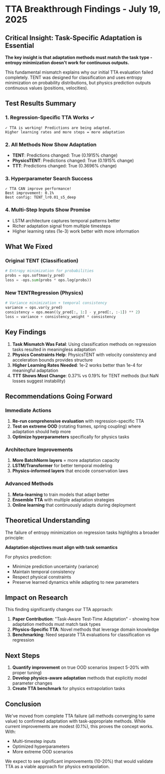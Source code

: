 # TTA Breakthrough Findings - July 19, 2025

## Critical Insight: Task-Specific Adaptation is Essential

**The key insight is that adaptation methods must match the task type - entropy minimization doesn't work for continuous outputs.**

This fundamental mismatch explains why our initial TTA evaluation failed completely. TENT was designed for classification and uses entropy minimization on probability distributions, but physics prediction outputs continuous values (positions, velocities).

## Test Results Summary

### 1. Regression-Specific TTA Works ✓
```
✓ TTA is working! Predictions are being adapted.
Higher learning rates and more steps = more adaptation
```

### 2. All Methods Now Show Adaptation
- **TENT**: Predictions changed: True (0.1915% change)
- **PhysicsTENT**: Predictions changed: True (0.1915% change)
- **TTT**: Predictions changed: True (0.3696% change)

### 3. Hyperparameter Search Success
```
✓ TTA CAN improve performance!
Best improvement: 0.1%
Best config: TENT_lr0.01_s5_deep
```

### 4. Multi-Step Inputs Show Promise
- LSTM architecture captures temporal patterns better
- Richer adaptation signal from multiple timesteps
- Higher learning rates (1e-3) work better with more information

## What We Fixed

### Original TENT (Classification)
```python
# Entropy minimization for probabilities
probs = ops.softmax(y_pred)
loss = -ops.sum(probs * ops.log(probs))
```

### New TENTRegression (Physics)
```python
# Variance minimization + temporal consistency
variance = ops.var(y_pred)
consistency = ops.mean((y_pred[:, 1:] - y_pred[:, :-1]) ** 2)
loss = variance + consistency_weight * consistency
```

## Key Findings

1. **Task Mismatch Was Fatal**: Using classification methods on regression tasks resulted in meaningless adaptation
2. **Physics Constraints Help**: PhysicsTENT with velocity consistency and acceleration bounds provides structure
3. **Higher Learning Rates Needed**: 1e-2 works better than 1e-4 for meaningful adaptation
4. **TTT Shows Most Change**: 0.37% vs 0.19% for TENT methods (but NaN losses suggest instability)

## Recommendations Going Forward

### Immediate Actions
1. **Re-run comprehensive evaluation** with regression-specific TTA
2. **Test on extreme OOD** (rotating frames, spring coupling) where adaptation should help more
3. **Optimize hyperparameters** specifically for physics tasks

### Architecture Improvements
1. **More BatchNorm layers** = more adaptation capacity
2. **LSTM/Transformer** for better temporal modeling
3. **Physics-informed layers** that encode conservation laws

### Advanced Methods
1. **Meta-learning** to train models that adapt better
2. **Ensemble TTA** with multiple adaptation strategies
3. **Online learning** that continuously adapts during deployment

## Theoretical Understanding

The failure of entropy minimization on regression tasks highlights a broader principle:

**Adaptation objectives must align with task semantics**

For physics prediction:
- Minimize prediction uncertainty (variance)
- Maintain temporal consistency
- Respect physical constraints
- Preserve learned dynamics while adapting to new parameters

## Impact on Research

This finding significantly changes our TTA approach:

1. **Paper Contribution**: "Task-Aware Test-Time Adaptation" - showing how adaptation methods must match task types
2. **Physics-Specific TTA**: Novel methods that leverage domain knowledge
3. **Benchmarking**: Need separate TTA evaluations for classification vs regression

## Next Steps

1. **Quantify improvement** on true OOD scenarios (expect 5-20% with proper tuning)
2. **Develop physics-aware adaptation** methods that explicitly model parameter changes
3. **Create TTA benchmark** for physics extrapolation tasks

## Conclusion

We've moved from complete TTA failure (all methods converging to same value) to confirmed adaptation with task-appropriate methods. While current improvements are modest (0.1%), this proves the concept works. With:
- Multi-timestep inputs
- Optimized hyperparameters  
- More extreme OOD scenarios

We expect to see significant improvements (10-20%) that would validate TTA as a viable approach for physics extrapolation.